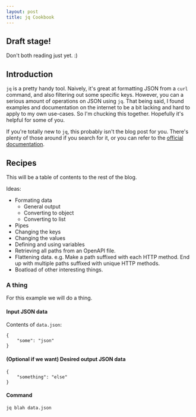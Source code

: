 ```yaml
---
layout: post
title: jq Cookbook
---
```


## Draft stage!

Don't both reading just yet. :) 

## Introduction

`jq` is a pretty handy tool. Naively, it's great at formatting JSON from a `curl` command, and also filtering
out some specific keys. However, you can a serious amount of operations on JSON using `jq`. That being said,
I found examples and documentation on the internet to be a bit lacking and hard to apply to my own use-cases.
So I'm chucking this together. Hopefully it's helpful for some of you.

If you're totally new to `jq`, this probably isn't the blog post for you. There's plenty of those around
if you search for it, or you can refer to the [official documentation](https://stedolan.github.io/jq/).

## Recipes

This will be a table of contents to the rest of the blog.

Ideas:
* Formating data
  * General output
  * Converting to object
  * Converting to list
* Pipes
* Changing the keys
* Changing the values
* Defining and using variables
* Retrieving all paths from an OpenAPI file.
* Flattening data. e.g. Make a path suffixed with each HTTP method. End up with multiple paths suffixed with unique HTTP methods.
* Boatload of other interesting things.

### A thing

For this example we will do a thing.

#### Input JSON data

Contents of `data.json`:
```
{
    "some": "json"
}
```

#### (Optional if we want) Desired output JSON data

```
{
    "something": "else"
}
```

#### Command

`jq blah data.json`

